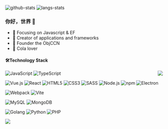 <!-- ![github-stats](https://github-readme-stats.vercel.app/api?username=Ele-Cat&show_icons=true&line_height=25&hide_title=true&bg_color=30,f2ffe6,e6ffff) -->
![github-stats]([https://github-readme-stats.vercel.app/api?username=Ele-Cat&show_icons=true&line_height=25&hide_title=true&bg_color=30,f2ffe6,e6ffff](https://bad-apple-github-readme.vercel.app/api?show_bg=1&username=Ele-Cat&theme=vue))
![langs-stats](https://github-readme-stats.vercel.app/api/top-langs/?username=Ele-Cat&layout=compact)

### 你好，世界 👋

- :orange_book: Focusing on Javascript & EF
- :hammer: Creator of applications and frameworks
- :ram: Founder the ObjCCN
- :meat_on_bone: Cola lover

#### 🛠️Technology Stack
  
<img align="right" src="https://github-profile-trophy.vercel.app/?username=Ele-Cat&theme=flat&title=Stars,Followers,Commit,MultiLanguage&margin-w=5&row=2&column=2">

![JavaScript](https://img.shields.io/badge/JavaScript-%23323330.svg?logo=javascript&logoColor=%23F7DF1E&style=flat-square)
![TypeScript](https://img.shields.io/badge/TypeScript-%23007acc.svg?logo=typescript&logoColor=white&style=flat-square)

<img src="https://img.shields.io/badge/Vue.js-%2335495e.svg?logo=Vue.js&logoColor=%234fc08d&style=flat-square" alt="Vue.js" /> <img src="https://img.shields.io/badge/React-%2320232a.svg?logo=React&logoColor=%2361dafb&style=flat-square" alt="React" /> <img src="https://img.shields.io/badge/Html5-%23e34f26.svg?logo=html5&logoColor=white&style=flat-square" alt="HTML5" /> <img src="https://img.shields.io/badge/CSS3-%231572b6.svg?logo=css3&logoColor=white&style=flat-square" alt="CSS3" /> <img src="https://img.shields.io/badge/Sass-%23CC6699.svg?logo=sass&logoColor=white&style=flat-square" alt="SASS" /> <img src="https://img.shields.io/badge/Node.js-%2343853d.svg?logo=node.js&logoColor=white&style=flat-square" alt="Node.js" /> <img src="https://img.shields.io/badge/NPM-%23cb0000.svg?logo=npm&logoColor=white&style=flat-square" alt="npm" /> <img src="https://img.shields.io/badge/Electron-%231572b6.svg?logo=Electron&logoColor=white&style=flat-square" alt="Electron"> 

<img src="https://img.shields.io/badge/Webpack-%231e72b3.svg?logo=Webpack&logoColor=white&style=lat-square" alt="Webpack" /> <img src="https://img.shields.io/badge/-Vite-%23646CFF?style=flat-square&logo=vite&logoColor=ffffff" alt="Vite" >

<img src="https://img.shields.io/badge/MySQL-%234479a1.svg?logo=MySQL&logoColor=white&style=flat-square" alt="MySQL" /> <img src="https://img.shields.io/badge/Mongodb-%234ea94b.svg?logo=Mongodb&logoColor=white&style=flat-square" alt="MongoDB" /> 

<img src="https://img.shields.io/badge/Golang-%23000000.svg?logo=goland&logoColor=white&style=flat-square" alt="Golang" /> <img src="https://img.shields.io/badge/Python-%233776AB.svg?logo=python&logoColor=white&style=flat-square" alt="Python" /> <img src="https://img.shields.io/badge/PHP-%23777BB4.svg?logo=php&logoColor=white&style=flat-square" alt="PHP" />

<img src="https://img.shields.io/badge/ConterStrike-%23323330.svg?logo=Counter-Strike&logoColor=white&style=flat-square">
